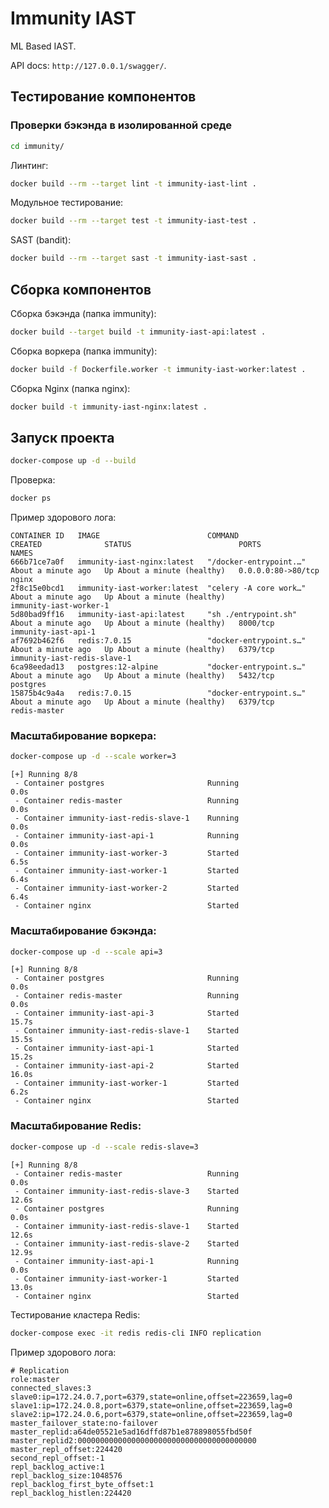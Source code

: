 # Immunity IAST

ML Based IAST.

API docs: `http://127.0.0.1/swagger/`.

## Тестирование компонентов

### Проверки бэкэнда в изолированной среде

```bash
cd immunity/
```

Линтинг:

```bash
docker build --rm --target lint -t immunity-iast-lint .
```

Модульное тестирование:

```bash
docker build --rm --target test -t immunity-iast-test .
```

SAST (bandit):

```bash
docker build --rm --target sast -t immunity-iast-sast .
```

## Сборка компонентов

Сборка бэкэнда (папка immunity):

```bash
docker build --target build -t immunity-iast-api:latest .
```

Сборка воркера (папка immunity):

```bash
docker build -f Dockerfile.worker -t immunity-iast-worker:latest .
```

Сборка Nginx (папка nginx):

```bash
docker build -t immunity-iast-nginx:latest .
```

## Запуск проекта

```bash
docker-compose up -d --build
```

Проверка:

```bash
docker ps
```

Пример здорового лога:

```
CONTAINER ID   IMAGE                        COMMAND                  CREATED              STATUS                        PORTS                NAMES
666b71ce7a0f   immunity-iast-nginx:latest   "/docker-entrypoint.…"   About a minute ago   Up About a minute (healthy)   0.0.0.0:80->80/tcp   nginx
2f8c15e0bcd1   immunity-iast-worker:latest  "celery -A core work…"   About a minute ago   Up About a minute (healthy)                        immunity-iast-worker-1
5d80bad9ff16   immunity-iast-api:latest     "sh ./entrypoint.sh"     About a minute ago   Up About a minute (healthy)   8000/tcp             immunity-iast-api-1
af7692b462f6   redis:7.0.15                 "docker-entrypoint.s…"   About a minute ago   Up About a minute (healthy)   6379/tcp             immunity-iast-redis-slave-1
6ca98eedad13   postgres:12-alpine           "docker-entrypoint.s…"   About a minute ago   Up About a minute (healthy)   5432/tcp             postgres
15875b4c9a4a   redis:7.0.15                 "docker-entrypoint.s…"   About a minute ago   Up About a minute (healthy)   6379/tcp             redis-master
```

### Масштабирование воркера:

```bash
docker-compose up -d --scale worker=3
```

```
[+] Running 8/8
 - Container postgres                       Running                       0.0s 
 - Container redis-master                   Running                       0.0s 
 - Container immunity-iast-redis-slave-1    Running                       0.0s 
 - Container immunity-iast-api-1            Running                       0.0s 
 - Container immunity-iast-worker-3         Started                       6.5s 
 - Container immunity-iast-worker-1         Started                       6.4s 
 - Container immunity-iast-worker-2         Started                       6.4s 
 - Container nginx                          Started
```

### Масштабирование бэкэнда:

```bash
docker-compose up -d --scale api=3
```

```
[+] Running 8/8
 - Container postgres                       Running                       0.0s 
 - Container redis-master                   Running                       0.0s 
 - Container immunity-iast-api-3            Started                      15.7s 
 - Container immunity-iast-redis-slave-1    Started                      15.5s 
 - Container immunity-iast-api-1            Started                      15.2s 
 - Container immunity-iast-api-2            Started                      16.0s 
 - Container immunity-iast-worker-1         Started                       6.2s
 - Container nginx                          Started 
```

### Масштабирование Redis:

```bash
docker-compose up -d --scale redis-slave=3
```

```
[+] Running 8/8
 - Container redis-master                   Running                       0.0s 
 - Container immunity-iast-redis-slave-3    Started                      12.6s 
 - Container postgres                       Running                       0.0s 
 - Container immunity-iast-redis-slave-1    Started                      12.6s 
 - Container immunity-iast-redis-slave-2    Started                      12.9s 
 - Container immunity-iast-api-1            Running                       0.0s 
 - Container immunity-iast-worker-1         Started                      13.0s 
 - Container nginx                          Started
```

Тестирование кластера Redis:

```bash
docker-compose exec -it redis redis-cli INFO replication
```

Пример здорового лога:

```
# Replication
role:master
connected_slaves:3
slave0:ip=172.24.0.7,port=6379,state=online,offset=223659,lag=0
slave1:ip=172.24.0.8,port=6379,state=online,offset=223659,lag=0
slave2:ip=172.24.0.6,port=6379,state=online,offset=223659,lag=0
master_failover_state:no-failover
master_replid:a64de05521e5ad16dffd87b1e878898055fbd50f
master_replid2:0000000000000000000000000000000000000000
master_repl_offset:224420
second_repl_offset:-1
repl_backlog_active:1
repl_backlog_size:1048576
repl_backlog_first_byte_offset:1
repl_backlog_histlen:224420
```
